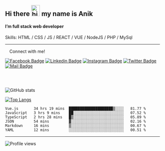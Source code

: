 ## Hi there <img src="https://user-images.githubusercontent.com/1303154/88677602-1635ba80-d120-11ea-84d8-d263ba5fc3c0.gif" width="28px" height="36" alt="hi"> my name is Anik

#### I’m full stack web developer

Skills:  HTML / CSS / JS / REACT / VUE / NodeJS / PHP / MySql


---

&emsp;Connect with me!

<a href="https://www.facebook.com/anik.aritro" target="_blank">![Facebook Badge](https://img.shields.io/badge/Facebook-1877F2?style=for-the-badge&logo=facebook&logoColor=white)</a> [![Linkedin Badge](https://img.shields.io/badge/LinkedIn-0077B5?style=for-the-badge&logo=linkedin&logoColor=white)](https://www.linkedin.com/in/anik-hossain540323/) [![Instagram Badge](https://img.shields.io/badge/Instagram-E4405F?style=for-the-badge&logo=instagram&logoColor=white)](https://www.instagram.com/aritro.anik) [![Twitter Badge](https://img.shields.io/badge/Twitter-1DA1F2?style=for-the-badge&logo=twitter&logoColor=white)](https://twitter.com/AritroAnik) [![Mail Badge](https://img.shields.io/badge/Gmail-D14836?style=for-the-badge&logo=gmail&logoColor=white)](mailto:anikhossain9120@gmail.com)

</br>
</br>


![GitHub stats](https://github-readme-stats.vercel.app/api?username=anik-hossain&show_icons=true&theme=monokai)

[![Top Langs](https://github-readme-stats.vercel.app/api/top-langs/?username=anik-hossain&layout=compact&theme=monokai)](https://github.com/anik-hossain)

<!--START_SECTION:waka-->

```text
Vue.js       34 hrs 19 mins  ████████████████████▒░░░░   81.77 %
JavaScript   3 hrs 9 mins    ██░░░░░░░░░░░░░░░░░░░░░░░   07.52 %
TypeScript   2 hrs 28 mins   █▒░░░░░░░░░░░░░░░░░░░░░░░   05.89 %
JSON         54 mins         ▓░░░░░░░░░░░░░░░░░░░░░░░░   02.16 %
Markdown     16 mins         ▒░░░░░░░░░░░░░░░░░░░░░░░░   00.67 %
YAML         12 mins         ░░░░░░░░░░░░░░░░░░░░░░░░░   00.51 %
```

<!--END_SECTION:waka-->
---

![Profile views](https://gpvc.arturio.dev/anik-hossain)  

